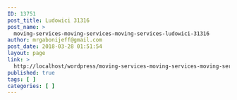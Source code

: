 ```yaml
---
ID: 13751
post_title: Ludowici 31316
post_name: >
  moving-services-moving-services-moving-services-ludowici-31316
author: mrgabonijeff@gmail.com
post_date: 2018-03-28 01:51:54
layout: page
link: >
  http://localhost/wordpress/moving-services-moving-services-moving-services-ludowici-31316/
published: true
tags: [ ]
categories: [ ]
---
```

